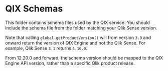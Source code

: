 # QIX Schemas

This folder contains schema files used by the QIX service. You should include the 
schema file from the folder matching your Qlik Sense version. 

Note that calling `global.getProductVersion()` will from version `3.0` and onward
return the version of QIX Engine and not the Qlik Sense. For example, Qlik Sense `3.1`
returns `4.10.0`.

From 12.20.0 and forward, the schema version should be mapped to the QIX Engine
API version, rather than a specific Qlik product release.

